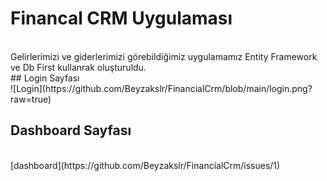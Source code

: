 # Financal CRM Uygulaması
<br/>
Gelirlerimizi ve giderlerimizi görebildiğimiz uygulamamız Entity Framework ve Db First kullanrak oluşturuldu.
<br/>
## Login Sayfası 
<br/>
![Login](https://github.com/Beyzakslr/FinancialCrm/blob/main/login.png?raw=true)

## Dashboard Sayfası 
<br/>
[dashboard](https://github.com/Beyzakslr/FinancialCrm/issues/1)
